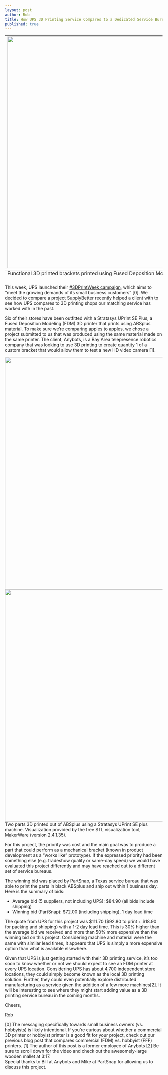 ```yaml
--- 
layout: post
author: Rob
title: How UPS 3D Printing Service Compares to a Dedicated Service Bureau
published: true
---
```


<table class="image" style="margin: auto;">
<caption align="bottom">Functional 3D printed brackets printed using Fused Deposition Modeling on a Stratasys 3D printer. </caption>
<tr><td><img src="https://s3.amazonaws.com/supplybetter_images/Blog+Images/SupplyBetter-FDM_parts.jpg" width="740"></td></tr>
</table>

<p>This week, UPS launched their <a href="http://www.theupsstore.com/small-business-solutions/Pages/3D-printing.aspx" target="_blank">#3DPrintWeek campaign</a>, which aims to “meet the growing demands of its small business customers” [0]. We decided to compare a project SupplyBetter recently helped a client with to see how UPS compares to 3D printing shops our matching service has worked with in the past.</p>

<p>Six of their stores have been outfitted with a Stratasys UPrint SE Plus, a Fused Deposition Modeling (FDM) 3D printer that prints using ABSplus material. To make sure we’re comparing apples to apples, we chose a project submitted to us that was produced using the same material made on the same printer. The client, Anybots, is a Bay Area telepresence robotics company that was looking to use 3D printing to create quantity 1 of a custom bracket that would allow them to test a new HD video camera [1]. </p>

<img src="https://s3.amazonaws.com/supplybetter_images/Blog+Images/SupplyBetter-PART1.png" width="740">
<img src="https://s3.amazonaws.com/supplybetter_images/Blog+Images/SupplyBetter-PART2.png" width="740">
<caption>Two parts 3D printed out of ABSplus using a Stratasys UPrint SE plus machine. Visualization provided by the free STL visualization tool, MakerWare (version 2.4.1.35).</caption>

<p>For this project, the priority was cost and the main goal was to produce a part that could perform as a mechanical bracket (known in product development as a “works like” prototype). If the expressed priority had been something else (e.g. tradeshow quality or same-day speed) we would have evaluated this project differently and may have reached out to a different set of service bureaus.</p>

<p>The winning bid was placed by PartSnap, a Texas service bureau that was able to print the parts in black ABSplus and ship out within 1 business day. Here is the summary of bids:</p>

<ul>
<li>Average bid (5 suppliers, not including UPS): $84.90 (all bids include shipping)</li>
<li>Winning bid (PartSnap): $72.00 (including shipping), 1 day lead time</li>
</ul>

<p>The quote from UPS for this project was $111.70 ($92.80 to print + $18.90 for packing and shipping) with a 1-2 day lead time. This is 30% higher than the average bid we received and more than 50% more expensive than the winning bid on this project. Considering machine and material were the same with similar lead times, it appears that UPS is simply a more expensive option than what is available elsewhere.</p>

<p>Given that UPS is just getting started with their 3D printing service, it’s too soon to know whether or not we should expect to see an FDM printer at every UPS location. Considering UPS has about 4,700 independent store locations, they could simply become known as the local 3D printing solution. Further, they could even potentially explore distributed manufacturing as a service given the addition of a few more machines[2]. It will be interesting to see where they might start adding value as a 3D printing service bureau in the coming months.</p>

<p>Cheers,</p>
<p>Rob</p>

<div class="footer">
[0] The messaging specifically towards small business owners (vs. hobbyists) is likely intentional. If you’re curious about whether a commercial 3D printer or hobbyist printer is a good fit for your project, check out our previous blog post that compares commercial (FDM) vs. hobbyist (FFF) printers. 
[1] The author of this post is a former employee of Anybots
[2] Be sure to scroll down for the video and check out the awesomely-large wooden mallet at 3:17. 
</div>

<div class="footer">
Special thanks to Bill at Anybots and Mike at PartSnap for allowing us to discuss this project. 
</div>